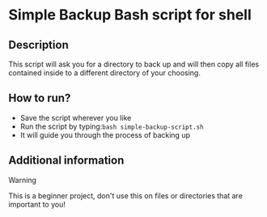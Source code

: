# Simple Backup Bash script for shell
## Description
This script will ask you for a directory to back up and will then copy all files contained inside to a different directory of your choosing.

## How to run?
- Save the script wherever you like
- Run the script by typing:`bash simple-backup-script.sh`
- It will guide you through the process of backing up

## Additional information
> [!WARNING]
> This is a beginner project, don't use this on files or directories that are important to you!
